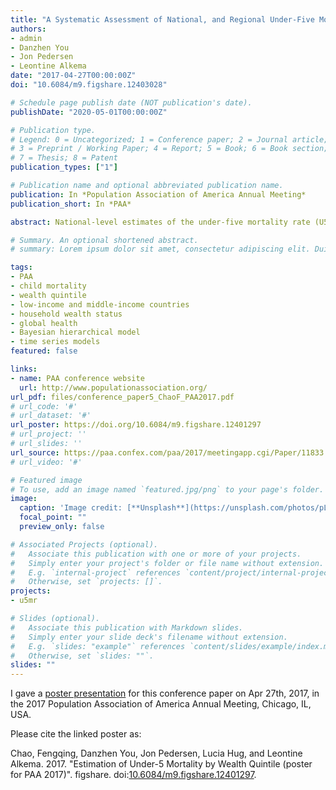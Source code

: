 ```yaml
---
title: "A Systematic Assessment of National, and Regional Under-Five Mortality Rate by Wealth Quintiles and Identification of Countries with Outlying Levels Using a Bayesian Hierarchical Time Series Model"
authors:
- admin
- Danzhen You
- Jon Pedersen
- Leontine Alkema
date: "2017-04-27T00:00:00Z"
doi: "10.6084/m9.figshare.12403028"

# Schedule page publish date (NOT publication's date).
publishDate: "2020-05-01T00:00:00Z"

# Publication type.
# Legend: 0 = Uncategorized; 1 = Conference paper; 2 = Journal article;
# 3 = Preprint / Working Paper; 4 = Report; 5 = Book; 6 = Book section;
# 7 = Thesis; 8 = Patent
publication_types: ["1"]

# Publication name and optional abbreviated publication name.
publication: In *Population Association of America Annual Meeting*
publication_short: In *PAA*

abstract: National-level estimates of the under-five mortality rate (U5MR) may mask disparities at the subnational level. We developed a Bayesian hierarchical time series model to assess disparities in the U5MR by household-level socioeconomic status (measured through wealth quintiles). In the model, country-specific ratios of wealth-quintile-specific U5MRs are modelled as the product of an expected ratio and a country-specific deviation from that expected ratio. We obtained quintile-specific estimates for 96 countries from 1990 (or the earliest year of data collection) to 2015 and pinpointed countries with unusually large or small disparities. We find that important differences exist between children from the poorest and richest households with respect to survival up to age five.

# Summary. An optional shortened abstract.
# summary: Lorem ipsum dolor sit amet, consectetur adipiscing elit. Duis posuere tellus ac convallis placerat. Proin tincidunt magna sed ex sollicitudin condimentum.

tags:
- PAA
- child mortality
- wealth quintile
- low-income and middle-income countries
- household wealth status
- global health
- Bayesian hierarchical model
- time series models
featured: false

links:
- name: PAA conference website
  url: http://www.populationassociation.org/
url_pdf: files/conference_paper5_ChaoF_PAA2017.pdf
# url_code: '#'
# url_dataset: '#'
url_poster: https://doi.org/10.6084/m9.figshare.12401297
# url_project: ''
# url_slides: ''
url_source: https://paa.confex.com/paa/2017/meetingapp.cgi/Paper/11833
# url_video: '#'

# Featured image
# To use, add an image named `featured.jpg/png` to your page's folder. 
image:
  caption: 'Image credit: [**Unsplash**](https://unsplash.com/photos/pLCdAaMFLTE)'
  focal_point: ""
  preview_only: false

# Associated Projects (optional).
#   Associate this publication with one or more of your projects.
#   Simply enter your project's folder or file name without extension.
#   E.g. `internal-project` references `content/project/internal-project/index.md`.
#   Otherwise, set `projects: []`.
projects:
- u5mr

# Slides (optional).
#   Associate this publication with Markdown slides.
#   Simply enter your slide deck's filename without extension.
#   E.g. `slides: "example"` references `content/slides/example/index.md`.
#   Otherwise, set `slides: ""`.
slides: ""
---
```


I gave a [poster presentation](https://doi.org/10.6084/m9.figshare.12401297) for this conference paper on Apr 27th, 2017, in the 2017 Population Association of America Annual Meeting, Chicago, IL, USA.

Please cite the linked poster as:

Chao, Fengqing, Danzhen You, Jon Pedersen, Lucia Hug, and Leontine Alkema. 2017. "Estimation of Under-5 Mortality by Wealth Quintile (poster for PAA 2017)". figshare. doi:[10.6084/m9.figshare.12401297](https://doi.org/10.6084/m9.figshare.12401297).

